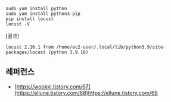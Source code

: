 ```
sudo yum install python
sudo yum install python3-pip
pip install locust
locust -V
```

[결과]
```
locust 2.16.1 from /home/ec2-user/.local/lib/python3.9/site-packages/locust (python 3.9.16)
```



## 레퍼런스 ##

* [https://wookkl.tistory.com/67](https://ellune.tistory.com/68)https://ellune.tistory.com/68
